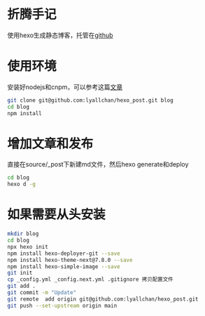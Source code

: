 # 折腾手记

使用hexo生成静态博客，托管在[github](http://lyallchan.github.io)

# 使用环境

安装好nodejs和cnpm，可以参考这篇[文章](http://lyallchan.github.io/2015/12/10/%E5%AE%89%E8%A3%85%E5%92%8C%E9%85%8D%E7%BD%AEnvm%E3%80%81nodejs%E5%92%8Chexo/)

```bash
git clone git@github.com:lyallchan/hexo_post.git blog
cd blog
npm install 
```

# 增加文章和发布

直接在source/_post下新建md文件，然后hexo generate和deploy

```bash
cd blog
hexo d -g
```

# 如果需要从头安装

```bash
mkdir blog
cd blog
npx hexo init
npm install hexo-deployer-git --save
npm install hexo-theme-next@7.8.0 --save
npm install hexo-simple-image --save
git init
cp _config.yml _config.next.yml .gitignore 拷贝配置文件
git add . 
git commit -m "Update"
git remote  add origin git@github.com:lyallchan/hexo_post.git
git push --set-upstream origin main
```
